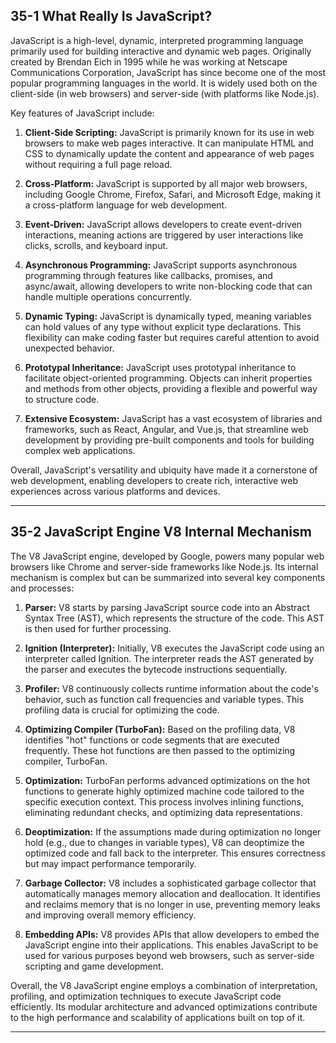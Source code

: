## 35-1 What Really Is JavaScript?

JavaScript is a high-level, dynamic, interpreted programming language primarily used for building interactive and dynamic web pages. Originally created by Brendan Eich in 1995 while he was working at Netscape Communications Corporation, JavaScript has since become one of the most popular programming languages in the world. It is widely used both on the client-side (in web browsers) and server-side (with platforms like Node.js).

Key features of JavaScript include:

1. **Client-Side Scripting:** JavaScript is primarily known for its use in web browsers to make web pages interactive. It can manipulate HTML and CSS to dynamically update the content and appearance of web pages without requiring a full page reload.

2. **Cross-Platform:** JavaScript is supported by all major web browsers, including Google Chrome, Firefox, Safari, and Microsoft Edge, making it a cross-platform language for web development.

3. **Event-Driven:** JavaScript allows developers to create event-driven interactions, meaning actions are triggered by user interactions like clicks, scrolls, and keyboard input.

4. **Asynchronous Programming:** JavaScript supports asynchronous programming through features like callbacks, promises, and async/await, allowing developers to write non-blocking code that can handle multiple operations concurrently.

5. **Dynamic Typing:** JavaScript is dynamically typed, meaning variables can hold values of any type without explicit type declarations. This flexibility can make coding faster but requires careful attention to avoid unexpected behavior.

6. **Prototypal Inheritance:** JavaScript uses prototypal inheritance to facilitate object-oriented programming. Objects can inherit properties and methods from other objects, providing a flexible and powerful way to structure code.

7. **Extensive Ecosystem:** JavaScript has a vast ecosystem of libraries and frameworks, such as React, Angular, and Vue.js, that streamline web development by providing pre-built components and tools for building complex web applications.

Overall, JavaScript's versatility and ubiquity have made it a cornerstone of web development, enabling developers to create rich, interactive web experiences across various platforms and devices.

---

## 35-2 JavaScript Engine V8 Internal Mechanism

The V8 JavaScript engine, developed by Google, powers many popular web browsers like Chrome and server-side frameworks like Node.js. Its internal mechanism is complex but can be summarized into several key components and processes:

1. **Parser:** V8 starts by parsing JavaScript source code into an Abstract Syntax Tree (AST), which represents the structure of the code. This AST is then used for further processing.

2. **Ignition (Interpreter):** Initially, V8 executes the JavaScript code using an interpreter called Ignition. The interpreter reads the AST generated by the parser and executes the bytecode instructions sequentially.

3. **Profiler:** V8 continuously collects runtime information about the code's behavior, such as function call frequencies and variable types. This profiling data is crucial for optimizing the code.

4. **Optimizing Compiler (TurboFan):** Based on the profiling data, V8 identifies "hot" functions or code segments that are executed frequently. These hot functions are then passed to the optimizing compiler, TurboFan.

5. **Optimization:** TurboFan performs advanced optimizations on the hot functions to generate highly optimized machine code tailored to the specific execution context. This process involves inlining functions, eliminating redundant checks, and optimizing data representations.

6. **Deoptimization:** If the assumptions made during optimization no longer hold (e.g., due to changes in variable types), V8 can deoptimize the optimized code and fall back to the interpreter. This ensures correctness but may impact performance temporarily.

7. **Garbage Collector:** V8 includes a sophisticated garbage collector that automatically manages memory allocation and deallocation. It identifies and reclaims memory that is no longer in use, preventing memory leaks and improving overall memory efficiency.

8. **Embedding APIs:** V8 provides APIs that allow developers to embed the JavaScript engine into their applications. This enables JavaScript to be used for various purposes beyond web browsers, such as server-side scripting and game development.

Overall, the V8 JavaScript engine employs a combination of interpretation, profiling, and optimization techniques to execute JavaScript code efficiently. Its modular architecture and advanced optimizations contribute to the high performance and scalability of applications built on top of it.

---

